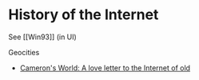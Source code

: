 History of the Internet
=======================

See [[Win93]] (in UI)


Geocities

* [Cameron's World: A love letter to the Internet of old](https://www.cameronsworld.net/)

